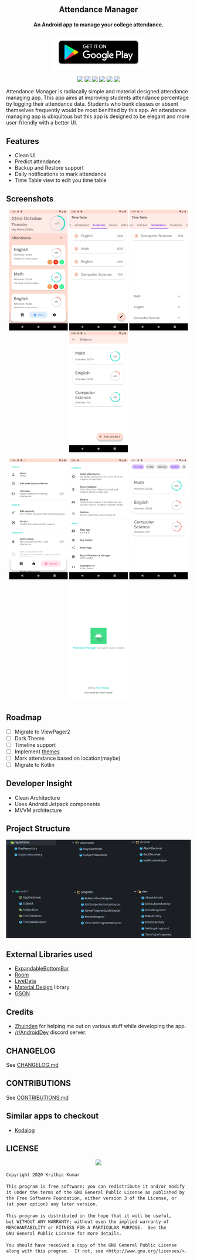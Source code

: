 <h2 align="center"><b>Attendance Manager</b></h2>
<h4 align="center">An Android app to manage your college attendance.</h4>
<p align="center"><a href="https://play.google.com/store/apps/details?id=com.attendancemanager"><img src=images/play_store.png width=250></a></p>

<p align="center">
<a alt="License" href="LICENSE"><img src="https://img.shields.io/github/license/jedi2610/Attendance-Manager?color=He&label=License&style=flat-square"></a>
<a alt="Codacy badge" href="https://app.codacy.com/gh/jedi2610/Attendance-Manager?utm_source=github.com&utm_medium=referral&utm_content=jedi2610/Attendance-Manager&utm_campaign=Badge_Grade"><img src="https://api.codacy.com/project/badge/Grade/88131cb3d48f4109b68b79f8cada2cbc"></a>
<a alt="Issues" href="https://github.com/jedi2610/Attendance-Manager/issues"><img src="https://img.shields.io/github/issues/jedi2610/Attendance-Manager?label=Issues&style=flat-square"></a>
<a alt="Release version" href="https://github.com/jedi2610/Attendance-Manager/releases"><img src="https://img.shields.io/github/v/release/jedi2610/Attendance-Manager?color=blue&include_prereleases&label=Release&style=flat-square"></a>
<a alt="Downloads"><img src="https://img.shields.io/badge/downloads-1.52K-brightgreen?label=Downloads&style=flat-square"></a>
<a alt="Rating"><img src="https://img.shields.io/badge/rating-4.4%2F5-blue?label=Rating&style=flat-square"></a>
</p>

 Attendance Manager is radiacally simple and material designed attendance managing app. This app aims at improving students attendance percentage by logging their attendance data.
 Students who bunk classes or absent themselves frequently would be most benifited by this app. An attendance managing app is ubiquitous but this app is designed to be elegant 
 and more user-friendly with a better UI.

## Features
- Clean UI
- Predict attendance
- Backup and Restore support
- Daily notifications to mark attendance
- Time Table view to edit you time table

## Screenshots
<p align="center">
<img src="images/HomeFragment.png" width=160>
<img src="images/TimeTableFragment.png" width=160>
<img src="images/AddingSubjects.png" width=160>
<img src="images/EditSubjectActivity.png" width=160>
</p>
<p align="center">
<img src="images/SettingFragment1.png" width=160>
<img src="images/SettingFragment2.png" width=160>
<img src="images/PredictActivity.png" width=160>
<img src="images/AboutActivity.png" width=160>
</p>

## Roadmap
- [ ] Migrate to ViewPager2
- [ ] Dark Theme
- [ ] Timeline support
- [ ] Implement [themes](themes/)
- [ ] Mark attendance based on location(maybe)
- [ ] Migrate to Kotlin

## Developer Insight
- Clean Architecture
- Uses Android Jetpack components
- MVVM architecture

## Project Structure
![Project structure](images/project_structure.png)

## External Libraries used
- [ExpandableBottomBar](https://github.com/st235/ExpandableBottomBar)
- [Room](https://developer.android.com/topic/libraries/architecture/room)
- [LiveData](https://developer.android.com/topic/libraries/architecture/livedata)
- [Material Design](https://material.io) library
- [GSON](https://github.com/google/gson)

## Credits
- [Zhuinden](https://github.com/Zhuinden) for helping me out on various stuff while developing the app.
- [/r/AndroidDev](https://discord.gg/ZDarQnp) discord server.

## CHANGELOG
See [CHANGELOG.md](CHANGELOG.md)

## CONTRIBUTIONS
See [CONTRIBUTIONS.md](CONTRIBUTIONS.md)

## Similar apps to checkout
- [Kodalog](https://play.google.com/store/apps/details?id=com.devsebastian.attendancemanager)

## LICENSE

<p align="center">
<a href="http://www.gnu.org/licenses/gpl-3.0.en.html"><img src="https://www.gnu.org/graphics/gplv3-127x51.png"></a>
</p>

```
Copyright 2020 Krithic Kumar

This program is free software: you can redistribute it and/or modify
it under the terms of the GNU General Public License as published by
the Free Software Foundation, either version 3 of the License, or
(at your option) any later version.

This program is distributed in the hope that it will be useful,
but WITHOUT ANY WARRANTY; without even the implied warranty of
MERCHANTABILITY or FITNESS FOR A PARTICULAR PURPOSE.  See the
GNU General Public License for more details.

You should have received a copy of the GNU General Public License
along with this program.  If not, see <http://www.gnu.org/licenses/>.
```
